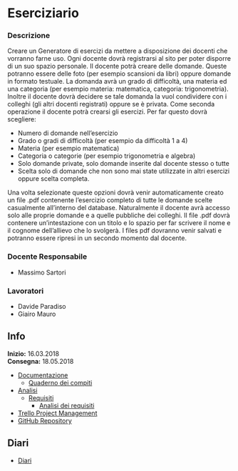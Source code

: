 # Eserciziario
### Descrizione
Creare un Generatore di esercizi da mettere a disposizione dei docenti che vorranno farne uso.
Ogni docente dovrà registrarsi al sito per poter disporre di un suo spazio personale.
Il docente potrà creare delle domande. Queste potranno essere delle foto (per esempio scansioni da libri) oppure domande in formato testuale. La domanda avrà un grado di difficoltà, una materia ed una categoria (per esempio materia: matematica, categoria: trigonometria). Inoltre il docente dovrà decidere se tale domanda la vuol condividere con i colleghi (gli altri docenti registrati) oppure se è privata.
Come seconda operazione il docente potrà crearsi gli esercizi. Per far questo dovrà scegliere:
-	Numero di domande nell’esercizio
-	Grado o gradi di difficoltà (per esempio da difficoltà 1 a 4)
-	Materia (per esempio matematica)
-	Categoria o categorie (per esempio trigonometria e algebra)
-	Solo domande private, solo domande inserite dal docente stesso o tutte
-	Scelta solo di domande che non sono mai state utilizzate in altri esercizi oppure scelta completa.

Una volta selezionate queste opzioni dovrà venir automaticamente creato un file .pdf contenente l’esercizio completo di tutte le domande scelte casualmente all’interno del database. Naturalmente il docente avrà accesso solo alle proprie domande e a quelle pubbliche dei colleghi.
Il file .pdf dovrà contenere un’intestazione con un titolo e lo spazio per far scrivere il nome e il cognome dell’allievo che lo svolgerà.
I files pdf dovranno venir salvati e potranno essere ripresi in un secondo momento dal docente.
### Docente Responsabile
* Massimo Sartori
### Lavoratori
* Davide Paradiso
* Giairo Mauro
## Info
**Inizio:** 16.03.2018  
**Consegna:** 18.05.2018
* [Documentazione](https://github.com/DavideSAMT/Progetto_Eserciziario/blob/master/Documentazione/Documentazione.pdf "Cartella documentazione")
  + [Quaderno dei compiti](https://github.com/DavideSAMT/Progetto_Eserciziario/blob/master/Documentazione/QuadernoDeiCompiti.pdf "Quaderno dei compiti")
* [Analisi](https://github.com/DavideSAMT/Progetto_Eserciziario/tree/master/Analisi "Cartella analisi")
  + [Requisiti](https://github.com/DavideSAMT/Progetto_Eserciziario/tree/master/Analisi/Requisiti "Cartella requisiti")
    - [Analisi dei requisiti](https://github.com/DavideSAMT/Progetto_Eserciziario/tree/master/Analisi/Requisiti "Cartella requisiti")
* [Trello Project Management](https://trello.com/b/GLDHOJyj/progettoeserciziario "Trello")
* [GitHub Repository](https://github.com/DavideSAMT/Progetto_Eserciziario "GitHub Progetto")
## Diari
* [Diari](https://github.com/DavideSAMT/Progetto_Eserciziario/tree/master/Diari "Diari")
